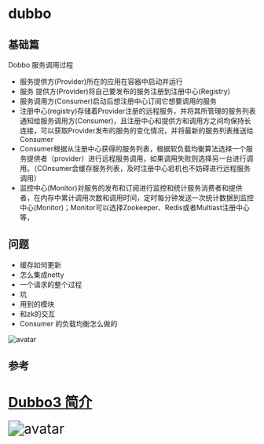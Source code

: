 # dubbo
## 基础篇
Dobbo 服务调用过程
- 服务提供方(Provider)所在的应用在容器中启动并运行
- 服务 提供方(Provider)将自己要发布的服务注册到注册中心(Registry)
- 服务调用方(Consumer)启动后想注册中心订阅它想要调用的服务
- 注册中心(registry)存储着Provider注册的远程服务，并将其所管理的服务列表通知给服务调用方(Consumer)，且注册中心和提供方和调用方之间均保持长连接，可以获取Provider发布的服务的变化情况，并将最新的服务列表推送给Consumer
- Consumer根据从注册中心获得的服务列表，根据软负载均衡算法选择一个服务提供者（provider）进行远程服务调用，如果调用失败则选择另一台进行调用。（COnsumer会缓存服务列表，及时注册中心宕机也不妨碍进行远程服务调用）
- 监控中心(Monitor)对服务的发布和订阅进行监控和统计服务消费者和提供者，在内存中累计调用次数和调用时间，定时每分钟发送一次统计数据到监控中心(Monitor)；Monitor可以选择Zookeeper、Redis或者Multiast注册中心等，


## 问题
- 缓存如何更新
- 怎么集成netty
- 一个请求的整个过程
- 坑
- 用到的模块
- 和zk的交互
- Consumer 的负载均衡怎么做的

![avatar](https://img-blog.csdnimg.cn/20200301232431652.jpg) 



## 参考
[Dubbo3 简介](https://dubbo.apache.org/zh/docs/introduction/)
=======
<img src="https://img-blog.csdnimg.cn/20200301232431652.jpg" alt="avatar" style="zoom:200%;" /> 
